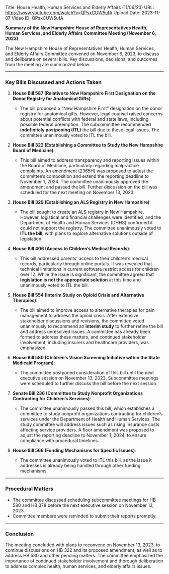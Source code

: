 Title: House Health, Human Services and Elderly Affairs (11/06/23)
URL: https://www.youtube.com/watch?v=QPsxCUW5ufA
Upload Date: 2023-11-07
Video ID: QPsxCUW5ufA

**Summary of the New Hampshire House of Representatives Health, Human Services, and Elderly Affairs Committee Meeting (November 6, 2023)**

The New Hampshire House of Representatives Health, Human Services, and Elderly Affairs Committee convened on November 6, 2023, to discuss and deliberate on several bills. Key discussions, decisions, and outcomes from the meeting are summarized below:

---

### **Key Bills Discussed and Actions Taken**

1. **House Bill 587 (Relative to New Hampshire First Designation on the Donor Registry for Anatomical Gifts)**:
   - The bill proposed a "New Hampshire First" designation on the donor registry for anatomical gifts. However, legal counsel raised concerns about potential conflicts with federal and state laws, including possible federal preemption. The subcommittee recommended **indefinitely postponing (ITL)** the bill due to these legal issues. The committee unanimously voted to ITL the bill.

2. **House Bill 322 (Establishing a Committee to Study the New Hampshire Board of Medicine)**:
   - This bill aimed to address transparency and reporting issues within the Board of Medicine, particularly regarding malpractice complaints. An amendment (2365H) was proposed to adjust the committee’s composition and extend the reporting deadline to November 1, 2024. The committee unanimously approved the amendment and passed the bill. Further discussion on the bill was scheduled for the next meeting on November 13, 2023.

3. **House Bill 329 (Establishing an ALS Registry in New Hampshire)**:
   - The bill sought to create an ALS registry in New Hampshire. However, logistical and financial challenges were identified, and the Department of Health and Human Services (DHHS) confirmed it could not support the registry. The committee unanimously voted to **ITL the bill**, with plans to explore alternative solutions outside of legislation.

4. **House Bill 406 (Access to Children’s Medical Records)**:
   - This bill addressed parents' access to their children’s medical records, particularly through online portals. It was revealed that technical limitations in current software restrict access for children over 12. While the issue is significant, the committee agreed that **legislation is not the appropriate solution** at this time and unanimously voted to ITL the bill.

5. **House Bill 554 (Interim Study on Opioid Crisis and Alternative Therapies)**:
   - The bill aimed to improve access to alternative therapies for pain management to address the opioid crisis. After extensive stakeholder discussions and revisions, the committee voted unanimously to recommend an **interim study** to further refine the bill and address unresolved issues. A committee has already been formed to address these matters, and continued stakeholder involvement, including insurers and healthcare providers, was emphasized.

6. **House Bill 580 (Children’s Vision Screening Initiative within the State Medicaid Program)**:
   - The committee postponed consideration of this bill until the next executive session on November 13, 2023. Subcommittee meetings were scheduled to further discuss the bill before the next session.

7. **Senate Bill 236 (Committee to Study Nonprofit Organizations Contracting for Children’s Services)**:
   - The committee unanimously passed this bill, which establishes a committee to study nonprofit organizations contracting for children’s services under the Department of Health and Human Services. The study committee will address issues such as rising insurance costs affecting service providers. A floor amendment was proposed to adjust the reporting deadline to November 1, 2024, to ensure compliance with procedural timelines.

8. **House Bill 566 (Funding Mechanisms for Specific Issues)**:
   - The committee unanimously voted to ITL this bill, as the issue it addresses is already being handled through other funding mechanisms.

---

### **Procedural Matters**
- The committee discussed scheduling subcommittee meetings for HB 580 and HB 378 before the next executive session on November 13, 2023.
- Committee members were reminded to submit their reports promptly.

---

### **Conclusion**
The meeting concluded with plans to reconvene on November 13, 2023, to continue discussions on HB 322 and its proposed amendment, as well as to address HB 580 and other pending matters. The committee emphasized the importance of continued stakeholder involvement and thorough deliberation to address complex health, human services, and elderly affairs issues.